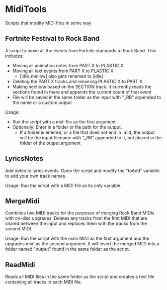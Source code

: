 # MidiTools
Scripts that modify MIDI files in some way

## Fortnite Festival to Rock Band

A script to move all the events from Fortnite standards to Rock Band. This includes:
- Moving all animation notes from PART X to PLASTIC X
- Moving all text events from PART X to PLASTIC X
  - [idle_mellow] also gets renamed to [idle]
- Deleting the PART X tracks and renaming PLASTIC X to PART X
- Making sections based on the SECTION track. It currently reads the sections found in there and appends the current count of that event
- File will be saved in the same folder as the input with "_RB" appended to the name or a custom output

Usage:
- Run the script with a midi file as the first argument
- Optionally: Enter in a folder or file path for the output.
  - If a folder is entered, or a file that does not end in .mid, the output will be the input filename with "_RB" appended to it, but placed in the folder of the output argument

## LyricsNotes

Add notes to lyrics events. Open the script and modify the "toAdd" variable to add your own track names.

Usage: Run the script with a MIDI file as its only variable.

## MergeMidi

Combines two MIDI tracks for the purposes of merging Rock Band MIDIs with on-disc upgrades. Deletes any tracks from the first MIDI that are shared between the input and replaces them with the tracks from the second MIDI.

Usage: Run the script with the main MIDI as the first argument and the upgrades midi as the second argument. It will insert the merged MIDI into a folder named "output" found in the same folder as the script.

## ReadMidi

Reads all MIDI files in the same folder as the script and creates a text file containing all tracks in each MIDI file.
